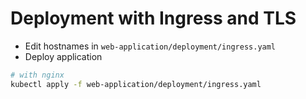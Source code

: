# Deployment with Ingress and TLS

* Edit hostnames in `web-application/deployment/ingress.yaml`
* Deploy application

```sh
# with nginx
kubectl apply -f web-application/deployment/ingress.yaml
```
